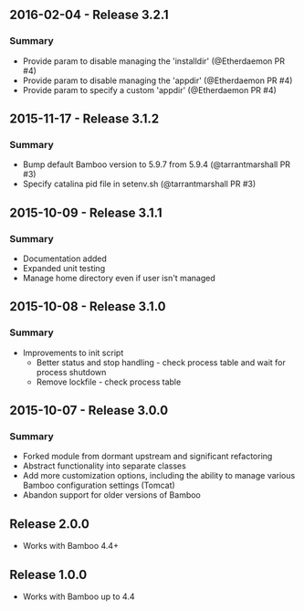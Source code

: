 ## 2016-02-04 - Release 3.2.1

### Summary

- Provide param to disable managing the 'installdir' (@Etherdaemon PR #4)
- Provide param to disable managing the 'appdir' (@Etherdaemon PR #4)
- Provide param to specify a custom 'appdir' (@Etherdaemon PR #4)

## 2015-11-17 - Release 3.1.2

### Summary

- Bump default Bamboo version to 5.9.7 from 5.9.4 (@tarrantmarshall PR #3)
- Specify catalina pid file in setenv.sh (@tarrantmarshall PR #3)

## 2015-10-09 - Release 3.1.1

### Summary

- Documentation added
- Expanded unit testing
- Manage home directory even if user isn't managed

## 2015-10-08 - Release 3.1.0

### Summary

- Improvements to init script
  - Better status and stop handling - check process table and wait for
    process shutdown
  - Remove lockfile - check process table

## 2015-10-07 - Release 3.0.0

### Summary

- Forked module from dormant upstream and significant refactoring
- Abstract functionality into separate classes
- Add more customization options, including the ability to manage various
  Bamboo configuration settings (Tomcat)
- Abandon support for older versions of Bamboo

## Release 2.0.0

- Works with Bamboo 4.4+

## Release 1.0.0

- Works with Bamboo up to 4.4
